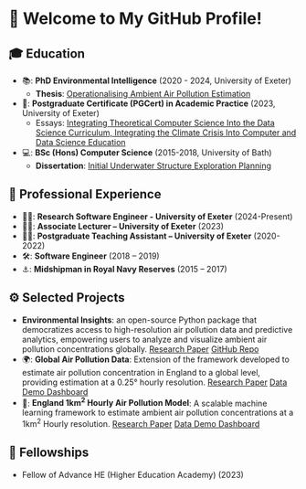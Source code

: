 # 👋 Welcome to My GitHub Profile!

## 🎓 Education
- 📚: **PhD Environmental Intelligence** (2020 - 2024, University of Exeter)  
  - **Thesis**: [Operationalising Ambient Air Pollution Estimation](https://ore.exeter.ac.uk/repository/handle/10871/137342)
- 📗: **Postgraduate Certificate (PGCert) in Academic Practice** (2023, University of Exeter)
  - Essays: [Integrating Theoretical Computer Science Into the Data Science Curriculum, Integrating the Climate Crisis Into Computer and Data Science Education](https://liamberrisford.info/my-work/pgcert-in-academic-practice-essays/)
- 💻: **BSc (Hons) Computer Science** (2015-2018, University of Bath)
  - **Dissertation**: [Initial Underwater Structure Exploration Planning](https://liamberrisford.info/software-projects/)

## 💼 Professional Experience
- 👨‍💻: **Research Software Engineer - University of Exeter** (2024-Present)
- 👨‍🏫: **Associate Lecturer – University of Exeter** (2023)
- 👨‍🎓: **Postgraduate Teaching Assistant – University of Exeter** (2020-2022)
- 🛠️: **Software Engineer** (2018 – 2019)
- ⚓: **Midshipman in Royal Navy Reserves** (2015 – 2017)

## ⚙️ Selected Projects
- **Environmental Insights**: an open-source Python package that democratizes access to high-resolution air pollution data and predictive analytics, empowering users to analyze and visualize ambient air pollution concentrations globally. [Research Paper](https://www.sciencedirect.com/science/article/pii/S1364815224001920) [GitHub Repo](https://github.com/berrli/Environmental-Insights)
- 🌍: **Global Air Pollution Data**: Extension of the framework developed to estimate air pollution concentration in England to a global level, providing estimation at a 0.25&deg; hourly resolution. [Research Paper](https://arxiv.org/abs/2402.10248) [Data Demo Dashboard](https://berrli.github.io/Global-Ambient-air-Pollution-Model-Dashboard/global_AIUK_2024_air_pollution_demo.html)
- 🏴󠁧󠁢󠁥󠁮󠁧󠁿: **England 1km<sup>2</sup> Hourly Air Pollution Model**: A scalable machine learning framework to estimate ambient air pollution concentrations at a 1km<sup>2</sup> Hourly resolution.
[Research Paper](https://arxiv.org/abs/2401.08735) [Data Demo Dashboard](https://berrli.github.io/England-Ambient-air-Pollution-Model-Dashboard/england_AIUK_2024_air_pollution_demo.html)

## 🏅 Fellowships
- Fellow of Advance HE (Higher Education Academy) (2023)
